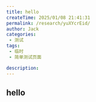 ```yaml
---
title: hello
createTime: 2025/01/08 21:41:31
permalink: /research/yuXYcrEid/
author: Jack
categories:
 - 测试
tags:
 - 临时
 - 简单测试页面

description: 
---
```



## hello
